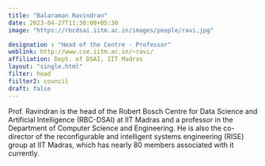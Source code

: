 ```yaml
---
title: "Balaraman Ravindran"
date: 2023-04-27T11:30:00+05:30
image: "https://rbcdsai.iitm.ac.in/images/people/ravi.jpg"

designation : "Head of the Centre - Professor"
weblink: http://www.cse.iitm.ac.in/~ravi/
affiliation: Dept. of DSAI, IIT Madras
layout: "single.html"
filter: head
fiilter2: council
draft: false
---
```


Prof. Ravindran is the head of the Robert Bosch Centre for Data Science and Artificial Intelligence (RBC-DSAI) at IIT Madras and a professor in the Department of Computer Science and Engineering. He is also the co-director of the reconfigurable and intelligent systems engineering (RISE) group at IIT Madras, which has nearly 80 members associated with it currently.